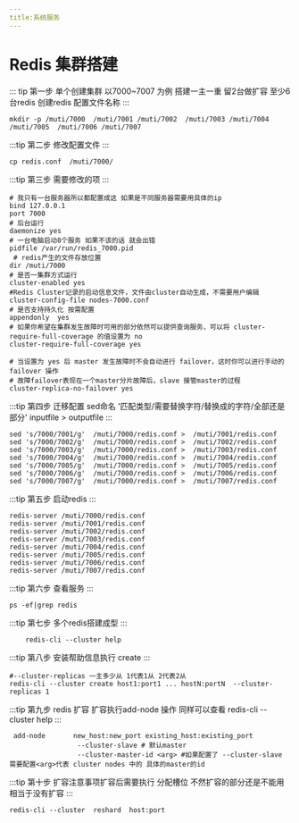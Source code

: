 ```yaml
---
title:系统服务
---
```

# Redis 集群搭建

::: tip 第一步
单个创建集群 以7000~7007 为例 搭建一主一重 留2台做扩容
至少6台redis 创建redis 配置文件名称
:::

```shell
mkdir -p /muti/7000  /muti/7001 /muti/7002  /muti/7003 /muti/7004 /muti/7005  /muti/7006 /muti/7007
```

:::tip 第二步
修改配置文件
:::

```shell
cp redis.conf  /muti/7000/
```
:::tip 第三步 需要修改的项
:::

```shell
# 我只有一台服务器所以都配置成这 如果是不同服务器需要用具体的ip
bind 127.0.0.1 
port 7000 
# 后台运行
daemonize yes 
# 一台电脑启动8个服务 如果不该的话 就会出错
pidfile /var/run/redis_7000.pid 
 # redis产生的文件存放位置
dir /muti/7000
# 是否一集群方式运行
cluster-enabled yes 
#Redis Cluster记录的启动信息文件，文件由cluster自动生成，不需要用户编辑
cluster-config-file nodes-7000.conf 
# 是否支持持久化 按需配置
appendonly	yes 
# 如果你希望在集群发生故障时可用的部分依然可以提供查询服务，可以将 cluster-require-full-coverage 的值设置为 no
cluster-require-full-coverage yes

# 当设置为 yes 后 master 发生故障时不会自动进行 failover，这时你可以进行手动的 failover 操作 
# 故障failover表现在一个master分片故障后，slave 接管master的过程
cluster-replica-no-failover yes 

```
:::tip 第四步
 迁移配置
 sed命名 '匹配类型/需要替换字符/替换成的字符/全部还是部分'   inputfile > outputfile
:::

```shell
sed 's/7000/7001/g'  /muti/7000/redis.conf >  /muti/7001/redis.conf
sed 's/7000/7002/g'  /muti/7000/redis.conf >  /muti/7002/redis.conf
sed 's/7000/7003/g'  /muti/7000/redis.conf >  /muti/7003/redis.conf
sed 's/7000/7004/g'  /muti/7000/redis.conf >  /muti/7004/redis.conf
sed 's/7000/7005/g'  /muti/7000/redis.conf >  /muti/7005/redis.conf
sed 's/7000/7006/g'  /muti/7000/redis.conf >  /muti/7006/redis.conf
sed 's/7000/7007/g'  /muti/7000/redis.conf >  /muti/7007/redis.conf
```

:::tip 第五步
启动redis
:::

```shell
redis-server /muti/7000/redis.conf
redis-server /muti/7001/redis.conf
redis-server /muti/7002/redis.conf
redis-server /muti/7003/redis.conf
redis-server /muti/7004/redis.conf
redis-server /muti/7005/redis.conf
redis-server /muti/7006/redis.conf
redis-server /muti/7007/redis.conf
```

:::tip 第六步
查看服务
:::

```shell
ps -ef|grep redis
```
:::tip 第七步
 多个redis搭建成型
:::

```shell
    redis-cli --cluster help
```
:::tip 第八步
安装帮助信息执行 create 
:::

````shell
#--cluster-replicas 一主多少从 1代表1从 2代表2从
redis-cli --cluster create host1:port1 ... hostN:portN  --cluster-replicas 1
````

:::tip 第九步
redis 扩容  扩容执行add-node 操作  同样可以查看 redis-cli --cluster help
:::

```
 add-node       new_host:new_port existing_host:existing_port
                 --cluster-slave # 默认master
                 --cluster-master-id <arg> #如果配置了 --cluster-slave 需要配置<arg>代表 cluster nodes 中的 具体的master的id
```

:::tip 第十步
扩容注意事项扩容后需要执行 分配槽位 不然扩容的部分还是不能用 相当于没有扩容
:::

```
redis-cli --cluster  reshard  host:port
```



